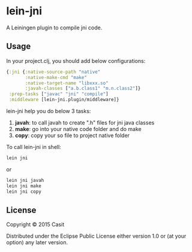 # lein-jni

A Leiningen plugin to compile jni code.

## Usage

In your project.clj, you should add below configurations:

```clj
{:jni {:native-source-path "native"
       :native-make-cmd "make"
       :native-target-name "libxxx.so"
       :javah-classes ["a.b.class1" "m.n.class2"]}
 :prep-tasks ["javac" "jni" "compile"]
 :middleware [lein-jni.plugin/middleware]}
```

lein-jni help you do below 3 tasks:

1. **javah**: to call javah to create ".h" files for jni java classes
2. **make**: go into your native code folder and do make
3. **copy**: copy your so file to project native folder

To call lein-jni in shell:

```bash
lein jni
```

or

```bash
lein jni javah
lein jni make
lein jni copy
```

## License

Copyright © 2015 Casit

Distributed under the Eclipse Public License either version 1.0 or (at
your option) any later version.
